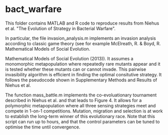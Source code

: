 # bact_warfare

This folder contains MATLAB and R code to reproduce results from Niehus et al. "The Evolution of Strategy in Bacterial Warfare". 

In particular, the file invasion_analysis.m implements an invasion analysis according to classic game theory (see for example McElreath, R. & Boyd, R. Mathematical Models of Social Evolution.

Mathematical Models of Social Evolution (2013)). It assumes a monomorphic metapopulation where repeatedly rare mutants appear and it is tested whether these mutants can or cannot invade. This pairwise invasibility algorithm is efficient in finding the optimal consitutive strategy. It follows the pseudocode shown in Supplementary Methods and Results of Niehus et al. 

The function mass_battle.m implements the co-evoluationary tournament described in Niehus et al. and that leads to Figure 4. It allows for a polymorphic metapopulation where all three sensing strategies meet and compete in 1-on-1 competitions. Mutation, migration and selection is at work to establish the long-term winner of this evolutionary race. Note that this script can run up to hours, and that the control parameters can be tuned to optimise the time until convergence. 

